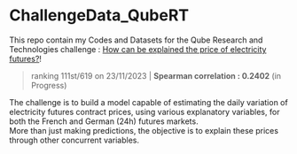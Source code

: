 # ChallengeData_QubeRT

This repo contain my Codes and Datasets for the Qube Research and Technologies challenge : [How can be explained the price of electricity futures?](https://challengedata.ens.fr/participants/challenges/97/)!

> ranking 111st/619 on 23/11/2023 | **Spearman correlation : 0.2402** (in Progress)

The challenge is to build a model capable of estimating the daily variation of electricity futures contract prices, using various explanatory variables, for both the French and German (24h) futures markets.  
More than just making predictions, the objective is to explain these prices through other concurrent variables.